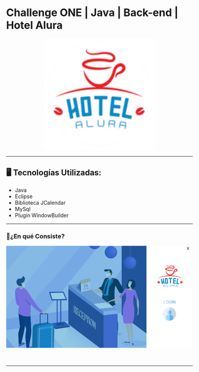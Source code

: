 # Challenge ONE | Java | Back-end | Hotel Alura

<p align="center" >
     <img width="300" heigth="300" src="src/imagenes/logo-hotel.png">
</p>

---

## 🖥️ Tecnologías Utilizadas:

- Java
- Eclipse
- Biblioteca JCalendar
- MySql
- Plugin WindowBuilder </br>

---

### 🚧¿En qué Consiste?

<p align="center">
<img src="src/imagenes/hotelalura.png">
</p>

<br>

<p></p>

---
